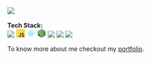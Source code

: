 
<img src="https://media.giphy.com/media/cLe1HHToy3DD4HNXUh/giphy.gif">

**Tech Stack:**  
<code><img height="20" src="https://img.icons8.com/nolan/48/html-5.png"/></code>
<code><img height="20" src="https://raw.githubusercontent.com/github/explore/80688e429a7d4ef2fca1e82350fe8e3517d3494d/topics/javascript/javascript.png"></code>
<code><img height="20" src="https://raw.githubusercontent.com/github/explore/80688e429a7d4ef2fca1e82350fe8e3517d3494d/topics/react/react.png"></code>
<code><img height="20" src="https://raw.githubusercontent.com/github/explore/80688e429a7d4ef2fca1e82350fe8e3517d3494d/topics/nodejs/nodejs.png"></code>
<code><img height="20" src="https://img.icons8.com/ios-filled/50/000000/c-plus-plus-logo.png"></code>
<code><img height="20" src="https://img.icons8.com/dusk/64/000000/python.png"/></code>
<code><img height="20" src="https://img.icons8.com/color/48/000000/java-coffee-cup-logo.png"/></code>


To know more about me checkout my [portfolio](https://dhavalsingh.github.io/). 
<br/>

